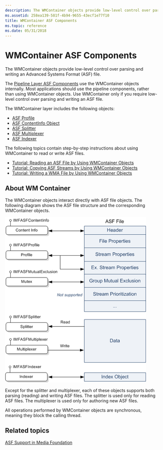 ```yaml
---
description: The WMContainer objects provide low-level control over parsing and writing an Advanced Systems Format (ASF) file.
ms.assetid: 258ea139-581f-4b94-9655-43ecf1e77f10
title: WMContainer ASF Components
ms.topic: reference
ms.date: 05/31/2018
---
```


# WMContainer ASF Components

The WMContainer objects provide low-level control over parsing and writing an Advanced Systems Format (ASF) file.

The [Pipeline Layer ASF Components](pipeline-layer-asf-components.md) use the WMContainer objects internally. Most applications should use the pipeline components, rather than using WMContainer objects. Use WMContainer only if you require low-level control over parsing and writing an ASF file.

The WMContainer layer includes the following objects:

-   [ASF Profile](asf-profile.md)
-   [ASF ContentInfo Object](asf-contentinfo-object.md)
-   [ASF Splitter](asf-splitter.md)
-   [ASF Multiplexer](asf-multiplexer.md)
-   [ASF Indexer](asf-index-object.md)

The following topics contain step-by-step instructions about using WMContainer to read or write ASF files.

-   [Tutorial: Reading an ASF File by Using WMContainer Objects](tutorial--reading-an-asf-file.md)
-   [Tutorial: Copying ASF Streams by Using WMContainer Objects](tutorial--copying-asf-streams-from-one-file-to-another.md)
-   [Tutorial: Writing a WMA File by Using WMContainer Objects](tutorial--writing-a-wma-file-by-using-cbr-encoding.md)

## About WM Container

The WMContainer objects interact directly with ASF file objects. The following diagram shows the ASF file structure and the corresponding WMContainer objects.

![diagram showing the asf file structure and corresponding media foundation objects](images/asf-components01.png)

Except for the splitter and multiplexer, each of these objects supports both parsing (reading) and writing ASF files. The splitter is used only for reading ASF files. The multiplexer is used only for authoring new ASF files.

All operations performed by WMContainer objects are synchronous, meaning they block the calling thread.

## Related topics

<dl> <dt>

[ASF Support in Media Foundation](asf-support-in-media-foundation.md)
</dt> </dl>

 

 



